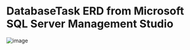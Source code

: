 # DatabaseTask ERD from Microsoft SQL Server Management Studio 
![image](https://github.com/AnnJakubel/DatabaseTask/assets/102805150/413cf301-a595-4649-9877-dc5d0b894b86)

